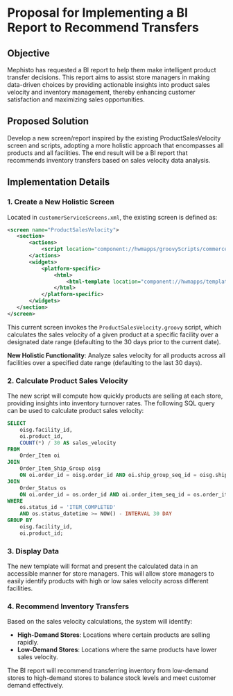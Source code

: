 # Proposal for Implementing a BI Report to Recommend Transfers

## Objective
Mephisto has requested a BI report to help them make intelligent product transfer decisions. This report aims to assist store managers in making data-driven choices by providing actionable insights into product sales velocity and inventory management, thereby enhancing customer satisfaction and maximizing sales opportunities.

## Proposed Solution
Develop a new screen/report inspired by the existing ProductSalesVelocity screen and scripts, adopting a more holistic approach that encompasses all products and all facilities. The end result will be a BI report that recommends inventory transfers based on sales velocity data analysis.

## Implementation Details

### 1. Create a New Holistic Screen
Located in `customerServiceScreens.xml`, the existing screen is defined as:

```xml
<screen name="ProductSalesVelocity">
   <section>
       <actions>
           <script location="component://hwmapps/groovyScripts/commerce/inventory/ProductSalesVelocity.groovy"/>
       </actions>
       <widgets>
           <platform-specific>
               <html>
                   <html-template location="component://hwmapps/template/commerce/catalog/ProductSalesVelocity.ftl"/>
               </html>
           </platform-specific>
       </widgets>
   </section>
</screen>
```

This current screen invokes the `ProductSalesVelocity.groovy` script, which calculates the sales velocity of a given product at a specific facility over a designated date range (defaulting to the 30 days prior to the current date).

**New Holistic Functionality**: Analyze sales velocity for all products across all facilities over a specified date range (defaulting to the last 30 days).

### 2. Calculate Product Sales Velocity
The new script will compute how quickly products are selling at each store, providing insights into inventory turnover rates. The following SQL query can be used to calculate product sales velocity:

```sql
SELECT
    oisg.facility_id,
    oi.product_id,
    COUNT(*) / 30 AS sales_velocity
FROM
    Order_Item oi
JOIN
    Order_Item_Ship_Group oisg
    ON oi.order_id = oisg.order_id AND oi.ship_group_seq_id = oisg.ship_group_seq_id
JOIN
    Order_Status os
    ON oi.order_id = os.order_id AND oi.order_item_seq_id = os.order_item_seq_id
WHERE
    os.status_id = 'ITEM_COMPLETED'
    AND os.status_datetime >= NOW() - INTERVAL 30 DAY
GROUP BY
    oisg.facility_id,
    oi.product_id;
```

### 3. Display Data
The new template will format and present the calculated data in an accessible manner for store managers. This will allow store managers to easily identify products with high or low sales velocity across different facilities.

### 4. Recommend Inventory Transfers
Based on the sales velocity calculations, the system will identify:
- **High-Demand Stores**: Locations where certain products are selling rapidly.
- **Low-Demand Stores**: Locations where the same products have lower sales velocity.

The BI report will recommend transferring inventory from low-demand stores to high-demand stores to balance stock levels and meet customer demand effectively.